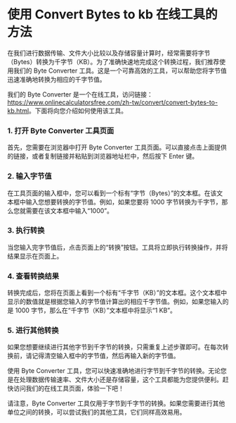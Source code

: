 使用 Convert Bytes to kb 在线工具的方法
==============================

在我们进行数据传输、文件大小比较以及存储容量计算时，经常需要将字节（Bytes）转换为千字节（KB）。为了准确快速地完成这个转换过程，我们推荐使用我们的 Byte Converter 工具。这是一个可靠高效的工具，可以帮助您将字节值迅速准确地转换为相应的千字节值。

我们的 Byte Converter 是一个在线工具，访问链接：<https://www.onlinecalculatorsfree.com/zh-tw/convert/convert-bytes-to-kb.html>。下面将向您介绍如何使用该工具。

### 1. 打开 Byte Converter 工具页面

首先，您需要在浏览器中打开 Byte Converter 工具页面。可以直接点击上面提供的链接，或者复制链接并粘贴到浏览器地址栏中，然后按下 Enter 键。

### 2. 输入字节值

在工具页面的输入框中，您可以看到一个标有“字节（Bytes）”的文本框。在该文本框中输入您想要转换的字节值。例如，如果您要将 1000 字节转换为千字节，那么您就需要在该文本框中输入“1000”。

### 3. 执行转换

当您输入完字节值后，点击页面上的“转换”按钮。工具将立即执行转换操作，并将结果显示在页面上。

### 4. 查看转换结果

转换完成后，您将在页面上看到一个标有“千字节（KB）”的文本框。这个文本框中显示的数值就是根据您输入的字节值计算出的相应千字节值。例如，如果您输入的是 1000 字节，那么在“千字节（KB）”文本框中将显示“1 KB”。

### 5. 进行其他转换

如果您想要继续进行其他字节到千字节的转换，只需重复上述步骤即可。在每次转换前，请记得清空输入框中的字节值，然后再输入新的字节值。

使用 Byte Converter 工具，您可以快速准确地进行字节到千字节的转换。无论您是在处理数据传输速率、文件大小还是存储容量，这个工具都能为您提供便利。赶快访问我们的在线工具页面，体验一下吧！

请注意，Byte Converter 工具仅用于字节到千字节的转换。如果您需要进行其他单位之间的转换，可以尝试我们的其他工具，它们同样高效易用。